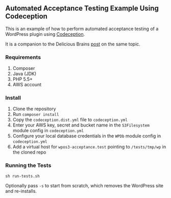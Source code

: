 ## Automated Acceptance Testing Example Using Codeception

This is an example of how to perform automated acceptance testing of a WordPress plugin using [Codeception](http://codeception.com/).

It is a companion to the Delicious Brains [post](https://deliciousbrains.com/?p=15941) on the same topic.

### Requirements

1. Composer
2. Java (JDK)
3. PHP 5.5+
4. AWS account

### Install

1. Clone the repository
1. Run `composer install`
1. Copy the `codeception.dist.yml` file to `codeception.yml`
1. Enter your AWS key, secret and bucket name in the `S3Filesystem` module config in `codeception.yml`
1. Configure your local database credentials in the `WPDb` module config in `codeception.yml`
1. Add a virtual host for `wpos3-acceptance.test` pointing to `/tests/tmp/wp` in the cloned repo

### Running the Tests

`sh run-tests.sh`

Optionally pass `-s` to start from scratch, which removes the WordPress site and re-installs.